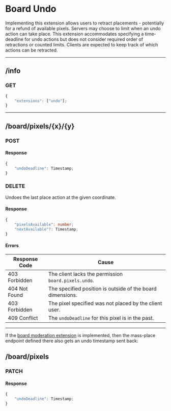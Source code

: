 Board Undo
==========
Implementing this extension allows users to retract placements - potentially for a refund of available pixels.
Servers may choose to limit when an undo action can take place.
This extension accommodates specifying a time-deadline for undo actions but does not consider required order of retractions or counted limits.
Clients are expected to keep track of which actions can be retracted.

--------------------------------------------------------------------------------

## /info
### GET
```typescript
{
	"extensions": ["undo"];
}
```

--------------------------------------------------------------------------------

## /board/pixels/{x}/{y}
### POST
#### Response
```typescript
{
	"undoDeadline": Timestamp;
}
```

### DELETE
Undoes the last place action at the given coordinate.
#### Response
```typescript
{
	"pixelsAvailable": number;
	"nextAvailable"?: Timestamp; 
}
```
#### Errors
| Response Code | Cause                                                      |
|---------------|------------------------------------------------------------|
| 403 Forbidden | The client lacks the permission `board.pixels.undo`.       |
| 404 Not Found | The specified position is outside of the board dimensions. |
| 403 Forbidden | The pixel specified was not placed by the client user.     | 
| 409 Conflict  | The `undoDeadline` for this pixel is in the past.          |

--------------------------------------------------------------------------------

If the [board moderation extension](./board_moderation.md) is implemented, then the mass-place endpoint defined there also gets an undo timestamp sent back:
## /board/pixels
### PATCH
#### Response
```typescript
{
	"undoDeadline": Timestamp;
}
```